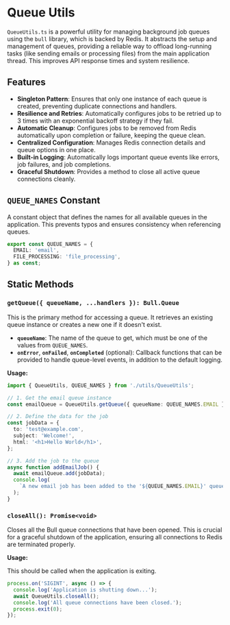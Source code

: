# Queue Utils

`QueueUtils.ts` is a powerful utility for managing background job queues using the `bull` library, which is backed by Redis. It abstracts the setup and management of queues, providing a reliable way to offload long-running tasks (like sending emails or processing files) from the main application thread. This improves API response times and system resilience.

## Features

- **Singleton Pattern**: Ensures that only one instance of each queue is created, preventing duplicate connections and handlers.
- **Resilience and Retries**: Automatically configures jobs to be retried up to 3 times with an exponential backoff strategy if they fail.
- **Automatic Cleanup**: Configures jobs to be removed from Redis automatically upon completion or failure, keeping the queue clean.
- **Centralized Configuration**: Manages Redis connection details and queue options in one place.
- **Built-in Logging**: Automatically logs important queue events like errors, job failures, and job completions.
- **Graceful Shutdown**: Provides a method to close all active queue connections cleanly.

## `QUEUE_NAMES` Constant

A constant object that defines the names for all available queues in the application. This prevents typos and ensures consistency when referencing queues.

```typescript
export const QUEUE_NAMES = {
  EMAIL: 'email',
  FILE_PROCESSING: 'file_processing',
} as const;
```

## Static Methods

### `getQueue({ queueName, ...handlers }): Bull.Queue`

This is the primary method for accessing a queue. It retrieves an existing queue instance or creates a new one if it doesn't exist.

- **`queueName`**: The name of the queue to get, which must be one of the values from `QUEUE_NAMES`.
- **`onError`**, **`onFailed`**, **`onCompleted`** (optional): Callback functions that can be provided to handle queue-level events, in addition to the default logging.

**Usage:**

```typescript
import { QueueUtils, QUEUE_NAMES } from './utils/QueueUtils';

// 1. Get the email queue instance
const emailQueue = QueueUtils.getQueue({ queueName: QUEUE_NAMES.EMAIL });

// 2. Define the data for the job
const jobData = {
  to: 'test@example.com',
  subject: 'Welcome!',
  html: '<h1>Hello World</h1>',
};

// 3. Add the job to the queue
async function addEmailJob() {
  await emailQueue.add(jobData);
  console.log(
    `A new email job has been added to the '${QUEUE_NAMES.EMAIL}' queue.`,
  );
}
```

### `closeAll(): Promise<void>`

Closes all the Bull queue connections that have been opened. This is crucial for a graceful shutdown of the application, ensuring all connections to Redis are terminated properly.

**Usage:**

This should be called when the application is exiting.

```typescript
process.on('SIGINT', async () => {
  console.log('Application is shutting down...');
  await QueueUtils.closeAll();
  console.log('All queue connections have been closed.');
  process.exit(0);
});
```
